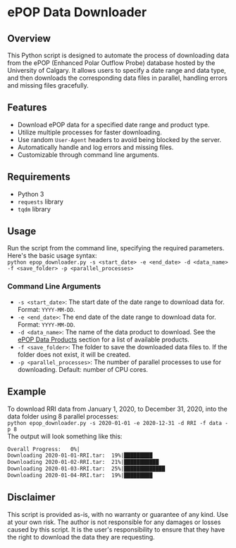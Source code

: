 # ePOP Data Downloader

## Overview
This Python script is designed to automate the process of downloading data from the ePOP (Enhanced Polar Outflow Probe) database hosted by the University of Calgary. It allows users to specify a date range and data type, and then downloads the corresponding data files in parallel, handling errors and missing files gracefully.

## Features
- Download ePOP data for a specified date range and product type.
- Utilize multiple processes for faster downloading.
- Use random `User-Agent` headers to avoid being blocked by the server.
- Automatically handle and log errors and missing files.
- Customizable through command line arguments.

## Requirements
- Python 3
- `requests` library
- `tqdm` library

## Usage
Run the script from the command line, specifying the required parameters. Here's the basic usage syntax:  
`python epop_downloader.py -s <start_date> -e <end_date> -d <data_name> -f <save_folder> -p <parallel_processes>`  

### Command Line Arguments
* `-s <start_date>`: The start date of the date range to download data for. Format: `YYYY-MM-DD`.
* `-e <end_date>`: The end date of the date range to download data for. Format: `YYYY-MM-DD`.
* `-d <data_name>`: The name of the data product to download. See the [ePOP Data Products](https://epop-data.phys.ucalgary.ca/) section for a list of available products.
* `-f <save_folder>`: The folder to save the downloaded data files to. If the folder does not exist, it will be created.
* `-p <parallel_processes>`: The number of parallel processes to use for downloading. Default: number of CPU cores.

## Example
To download RRI data from January 1, 2020, to December 31, 2020, into the data folder using 8 parallel processes:  
`python epop_downloader.py -s 2020-01-01 -e 2020-12-31 -d RRI -f data -p 8`  
The output will look something like this:  
```txt
Overall Progress:   0%|                                                                          | 0/366 [00:00<?, ?file/s
Downloading 2020-01-01-RRI.tar:  19%|█████████                                          | 248/0.00k [00:43<02:11, 7.79MB/s]
Downloading 2020-01-02-RRI.tar:  21%|███████████                                          | 183/869 [00:43<01:54, 6.00MB/s]
Downloading 2020-01-03-RRI.tar:  25%|█████████████                                        | 224/903 [00:42<01:27, 7.78MB/s]
Downloading 2020-01-04-RRI.tar:  19%|█████████                                            | 185/997 [00:42<02:21, 5.75MB/s]
```

## Disclaimer
This script is provided as-is, with no warranty or guarantee of any kind. Use at your own risk. The author is not responsible for any damages or losses caused by this script.
It is the user's responsibility to ensure that they have the right to download the data they are requesting.